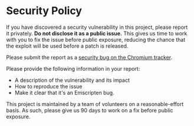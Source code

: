 # Security Policy

If you have discovered a security vulnerability in this project, please report it
privately. **Do not disclose it as a public issue.** This gives us time to work with you
to fix the issue before public exposure, reducing the chance that the exploit will be
used before a patch is released.

Please submit the report as a [security bug on the Chromium tracker](https://bugs.chromium.org/p/chromium/issues/entry?template=Security%20Bug).

Please provide the following information in your report:

- A description of the vulnerability and its impact
- How to reproduce the issue
- Make it clear that it's an Emscripten bug.

This project is maintained by a team of volunteers on a reasonable-effort basis. As
such, please give us 90 days to work on a fix before public exposure.
